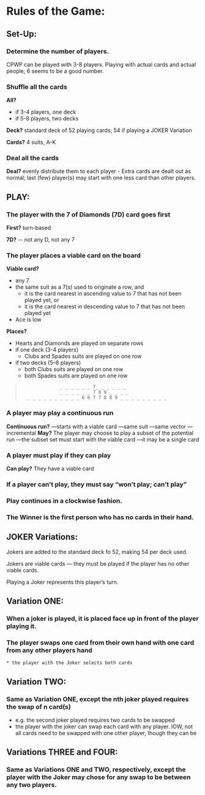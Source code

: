 # Rules of the Game:

## Set-Up:
### Determine the number of players.
CPWP can be played with 3-8 players. Playing with actual cards and actual people, 6 seems to be a good number.

### Shuffle all the cards
**All?**
  * if 3-4 players, one deck
  * if 5-8 players, two decks

**Deck?** standard deck of 52 playing cards; 54 if playing a JOKER Variation

**Cards?** 4 suits, A-K

### Deal all the cards
**Deal?** evenly distribute them to each player
	- Extra cards are dealt out as normal; last (few) player(s) may start with one less card than other players.  

## PLAY:
### The player with the 7 of Diamonds (7D) card goes first
**First?** turn-based

**7D?** -- not any D, not any 7

### The player places a viable card on the board
**Viable card?**
  * any 7
  * the same suit as a 7(s) used to originate a row, and
    * it is the card nearest in ascending value to 7 that has not been played yet, or 			
    * it is the card nearest in descending value to 7 that has not been played yet
  * Ace is low

**Places?**
  * Hearts and Diamonds are played on separate rows
  * if one deck (3-4 players)
    * Clubs and Spades suits are played on one row
  * if two decks (5–8 players)
    * both Clubs suits are played on one row
    * both Spades suits are played on one row
>			        _ _ _ _ _ _ 7_ _ _ _ _ _
>                   _ _ _ _ _ _ 7 8 9 _ _ _ _
>		_ _ _ _ _ _ _ _ _ _ 6 6 7 7 8 8 9 _ _ _ _ _ _ _ _ _

### A player may play a continuous run
**Continuous run?**
		—starts with a viable card
		—same suit
		—same vector
		—incremental
**May?**
The player may choose to play a subset of the potential run
		—the subset set must start with the viable card
		—it may be a single card

### A player must play if they can play
**Can play?** They have a viable card

### If a player can’t play, they must say “won’t play; can’t play”

### Play continues in a clockwise fashion.

### The Winner is the first person who has no cards in their hand.

## JOKER Variations:

Jokers are added to the standard deck fo 52, making 54 per deck used.

Jokers are viable cards — they must be played if the player has no other viable cards.

Playing a Joker represents this player’s turn.
## Variation ONE:
### When a joker is played, it is placed face up in front of the player playing it.
### The player swaps one card from their own hand with one card from any other players hand
	* the player with the Joker selects both cards
## Variation TWO:
### Same as Variation ONE, except the nth joker played requires the swap of n card(s)
  * e.g. the second joker played requires two cards to be swapped
  * the player with the joker can swap each card with any player. IOW, not all cards need to be swapped with one other player, though they can be
## Variations THREE and FOUR:
### Same as Variations ONE and TWO, respectively, except the player with the Joker may chose for any swap to be between any two players.
